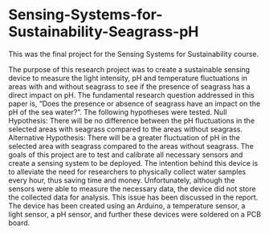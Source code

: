 # Sensing-Systems-for-Sustainability-Seagrass-pH
This was the final project for the Sensing Systems for Sustainability course.


The purpose of this research project was to create a sustainable sensing device to measure the light intensity, pH and temperature fluctuations in areas with and without seagrass to see if the presence of seagrass has a direct impact on pH. The fundamental research question addressed in this paper is, “Does the presence or absence of seagrass have an impact on the pH of the sea water?”. The following hypotheses were tested.
Null Hypothesis: There will be no difference between the pH fluctuations in the selected areas with seagrass compared to the areas without seagrass.
Alternative Hypothesis: There will be a greater fluctuation of pH in the selected area with seagrass compared to the areas without seagrass.
The goals of this project are to test and calibrate all necessary sensors and create a sensing system to be deployed. The intention behind this device is to alleviate the need for researchers to physically collect water samples every hour, thus saving time and money. Unfortunately, although the sensors were able to measure the necessary data, the device did not store the collected data for analysis. This issue has been discussed in the report. The device has been created using an Arduino, a temperature sensor, a light sensor, a pH sensor, and further these devices were soldered on a PCB board. 
